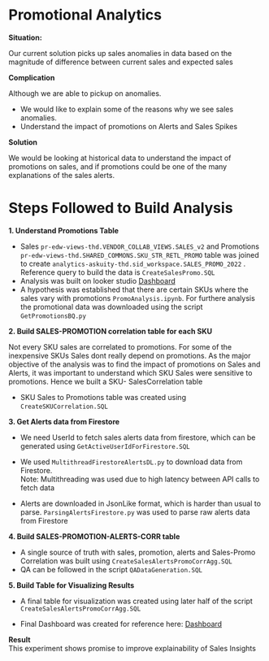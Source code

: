 # Promotional Analytics

**Situation:**

Our current solution picks up sales anomalies in data based on the magnitude of difference between current sales and expected sales

**Complication**

Although we are able to pickup on anomalies.
- We would like to explain some of the reasons why we see sales anomalies. 
- Understand the impact of promotions on Alerts and Sales Spikes

**Solution**

We would be looking at historical data to understand the impact of promotions on sales, and if promotions could be one of the many explanations of the sales alerts.

# Steps Followed to Build Analysis

**1. Understand Promotions Table**
- Sales `pr-edw-views-thd.VENDOR_COLLAB_VIEWS.SALES_v2` and Promotions `pr-edw-views-thd.SHARED_COMMONS.SKU_STR_RETL_PROMO` table was joined to create `analytics-askuity-thd.sid_workspace.SALES_PROMO_2022` . Reference query to build the data is `CreateSalesPromo.SQL`
- Analysis was built on looker studio [Dashboard](https://datastudio.google.com/u/0/reporting/69f327c1-22a4-4164-b0c1-d8895bfde7e2/page/tEnnC/edit)
- A hypothesis was established that there are certain SKUs where the sales vary with promotions `PromoAnalysis.ipynb`. For furthere analysis the promotional data was downloaded using the script `GetPromotionsBQ.py`

**2. Build SALES-PROMOTION correlation table for each SKU** <br>

Not every SKU sales are correlated to promotions. For some of the inexpensive SKUs Sales dont really depend on promotions. As the major objective of the analysis was to find the impact of promotions on Sales and Alerts, it was important to understand which SKU Sales were sensitive to promotions. Hence we built a SKU- SalesCorrelation table 

- SKU Sales to Promotions table was created using `CreateSKUCorrelation.SQL`

**3. Get Alerts data from Firestore**
- We need UserId to fetch sales alerts data from firestore, which can be generated using `GetActiveUserIdForFirestore.SQL`
- We used `MultithreadFirestoreAlertsDL.py` to download data from Firestore. <br>
Note: Multithreading was used due to high latency between API calls to fetch data

- Alerts are downloaded in JsonLike format, which is harder than usual to parse. `ParsingAlertsFirestore.py` was used to parse raw alerts data from Firestore

**4. Build SALES-PROMOTION-ALERTS-CORR table**

- A single source of truth with sales, promotion, alerts and Sales-Promo Correlation was built using `CreateSalesAlertsPromoCorrAgg.SQL` 
- QA can be followed in the script `QADataGeneration.SQL`

**5. Build Table for Visualizing Results**

- A final table for visualization was created using later half of the script `CreateSalesAlertsPromoCorrAgg.SQL` 

- Final Dashboard was created for reference here: [Dashboard](https://datastudio.google.com/u/0/reporting/6df19b43-9805-4c91-9694-50accb313e4a/page/ZIDCD/edit)


**Result** <br> 
This experiment shows promise to improve explainability of Sales Insights 



